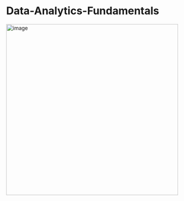 # Data-Analytics-Fundamentals
<img width="463" alt="image" src="https://user-images.githubusercontent.com/92674021/214808807-98350e9b-5166-4e9f-9bf0-0703e80bbe83.png">
